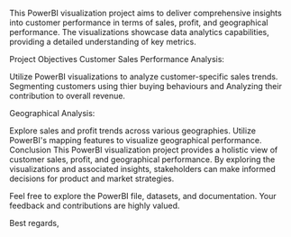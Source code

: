 This PowerBI visualization project aims to deliver comprehensive insights into customer performance in terms of sales, profit, and geographical performance. The visualizations showcase data analytics capabilities, providing a detailed understanding of key metrics.

Project Objectives
Customer Sales Performance Analysis:

Utilize PowerBI visualizations to analyze customer-specific  sales trends.
Segmenting customers using thier buying behaviours and Analyzing their contribution to overall revenue.

Geographical Analysis:

Explore sales and profit trends across various geographies.
Utilize PowerBI's mapping features to visualize geographical performance.
Conclusion
This PowerBI visualization project provides a holistic view of customer sales, profit, and geographical performance. By exploring the visualizations and associated insights, stakeholders can make informed decisions for product and market strategies.

Feel free to explore the PowerBI file, datasets, and documentation. Your feedback and contributions are highly valued.

Best regards,
